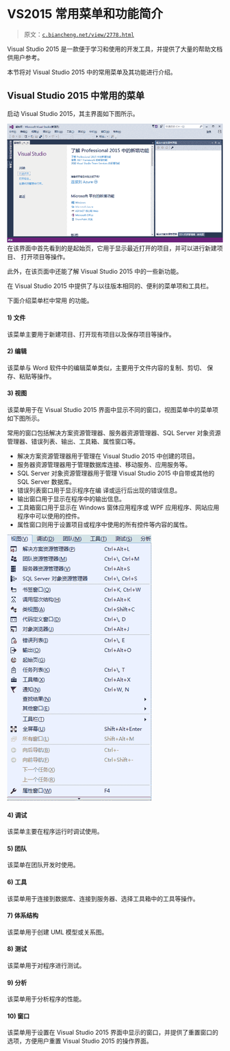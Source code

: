# VS2015 常用菜单和功能简介

> 原文：[`c.biancheng.net/view/2778.html`](http://c.biancheng.net/view/2778.html)

Visual Studio 2015 是一款便于学习和使用的开发工具，并提供了大量的帮助文档供用户参考。

本节将对 Visual Studio 2015 中的常用菜单及其功能进行介绍。

## Visual Studio 2015 中常用的菜单

启动 Visual Studio 2015，其主界面如下图所示。

![Visual Studio 2015 主界面](img/41d6d0a865d96324527d4a22741fe202.png)
在该界面中首先看到的是起始页，它用于显示最近打开的项目，并可以进行新建项目、 打开项目等操作。

此外，在该页面中还能了解 Visual Studio 2015 中的一些新功能。

在 Visual Studio 2015 中提供了与以往版本相同的、便利的菜单项和工具栏。

下面介绍菜单栏中常用 的功能。

#### 1) 文件

该菜单主要用于新建项目、打开现有项目以及保存项目等操作。

#### 2) 编辑

该菜单与 Word 软件中的编辑菜单类似，主要用于文件内容的复制、剪切、 保存、粘贴等操作。

#### 3) 视图

该菜单用于在 Visual Studio 2015 界面中显示不同的窗口，视图菜单中的菜单项如下图所示。

常用的窗口包括解决方案资源管理器、服务器资源管理器、SQL Server 对象资源管理器、错误列表、输出、工具箱、属性窗口等。

*   解决方案资源管理器用于管理在 Visual Studio 2015 中创建的项目。
*   服务器资源管理器用于管理数据库连接、移动服务、应用服务等。
*   SQL Server 对象资源管理器用于管理 Visual Studio 2015 中自带或其他的 SQL Server 数据库。
*   错误列表窗口用于显示程序在编 译或运行后出现的错误信息。
*   输出窗口用于显示在程序中的输出信息。
*   工具箱窗口用于显示在 Windows 窗体应用程序或 WPF 应用程序、网站应用程序中可以使用的控件。
*   属性窗口则用于设置项目或程序中使用的所有控件等内容的属性。

![视图菜单的菜单项](img/b5205c78022a99f0f9f16e784514b9ec.png)

#### 4) 调试

该菜单主要在程序运行时调试使用。

#### 5) 团队

该菜单在团队开发时使用。

#### 6) 工具

该菜单用于连接到数据库、连接到服务器、选择工具箱中的工具等操作。

#### 7) 体系结构

该菜单用于创建 UML 模型或关系图。

#### 8) 测试

该菜单用于对程序进行测试。

#### 9) 分析

该菜单用于分析程序的性能。

#### 10) 窗口

该菜单用于设置在 Visual Studio 2015 界面中显示的窗口，并提供了重置窗口的选项，方便用户重置 Visual Studio 2015 的操作界面。